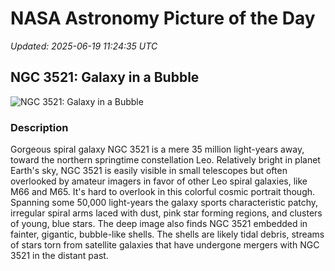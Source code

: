 # NASA Astronomy Picture of the Day

_Updated: 2025-06-19 11:24:35 UTC_

## NGC 3521: Galaxy in a Bubble

![NGC 3521: Galaxy in a Bubble](https://apod.nasa.gov/apod/image/2506/NGC3521-1024.jpg)

### Description

Gorgeous spiral galaxy NGC 3521 is a mere 35 million light-years away, toward the northern springtime constellation Leo. Relatively bright in planet Earth's sky, NGC 3521 is easily visible in small telescopes but often overlooked by amateur imagers in favor of other Leo spiral galaxies, like M66 and M65. It's hard to overlook in this colorful cosmic portrait though. Spanning some 50,000 light-years the galaxy sports characteristic patchy, irregular spiral arms laced with dust, pink star forming regions, and clusters of young, blue stars. The deep image also finds NGC 3521 embedded in fainter, gigantic, bubble-like shells. The shells are likely tidal debris, streams of stars torn from satellite galaxies that have undergone mergers with NGC 3521 in the distant past.

